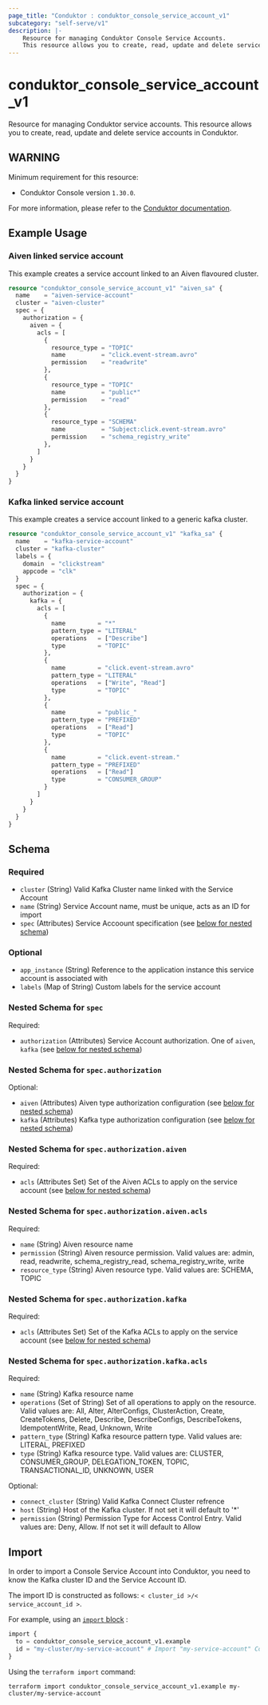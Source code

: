 ```yaml
---
page_title: "Conduktor : conduktor_console_service_account_v1"
subcategory: "self-serve/v1"
description: |-
    Resource for managing Conduktor Console Service Accounts.
    This resource allows you to create, read, update and delete service accounts in Conduktor.
---
```


# conduktor_console_service_account_v1

Resource for managing Conduktor service accounts.
This resource allows you to create, read, update and delete service accounts in Conduktor.

## WARNING
Minimum requirement for this resource:
 - Conduktor Console version `1.30.0`.

For more information, please refer to the [Conduktor documentation](https://docs.conduktor.io/platform/navigation/console/service-accounts/).

## Example Usage

### Aiven linked service account
This example creates a service account linked to an Aiven flavoured cluster.
```terraform
resource "conduktor_console_service_account_v1" "aiven_sa" {
  name    = "aiven-service-account"
  cluster = "aiven-cluster"
  spec = {
    authorization = {
      aiven = {
        acls = [
          {
            resource_type = "TOPIC"
            name          = "click.event-stream.avro"
            permission    = "readwrite"
          },
          {
            resource_type = "TOPIC"
            name          = "public*"
            permission    = "read"
          },
          {
            resource_type = "SCHEMA"
            name          = "Subject:click.event-stream.avro"
            permission    = "schema_registry_write"
          },
        ]
      }
    }
  }
}
```

### Kafka linked service account
This example creates a service account linked to a generic kafka cluster.
```terraform
resource "conduktor_console_service_account_v1" "kafka_sa" {
  name    = "kafka-service-account"
  cluster = "kafka-cluster"
  labels = {
    domain  = "clickstream"
    appcode = "clk"
  }
  spec = {
    authorization = {
      kafka = {
        acls = [
          {
            name         = "*"
            pattern_type = "LITERAL"
            operations   = ["Describe"]
            type         = "TOPIC"
          },
          {
            name         = "click.event-stream.avro"
            pattern_type = "LITERAL"
            operations   = ["Write", "Read"]
            type         = "TOPIC"
          },
          {
            name         = "public_"
            pattern_type = "PREFIXED"
            operations   = ["Read"]
            type         = "TOPIC"
          },
          {
            name         = "click.event-stream."
            pattern_type = "PREFIXED"
            operations   = ["Read"]
            type         = "CONSUMER_GROUP"
          }
        ]
      }
    }
  }
}
```

<!-- schema generated by tfplugindocs -->
## Schema

### Required

- `cluster` (String) Valid Kafka Cluster name linked with the Service Account
- `name` (String) Service Account name, must be unique, acts as an ID for import
- `spec` (Attributes) Service Accoount specification (see [below for nested schema](#nestedatt--spec))

### Optional

- `app_instance` (String) Reference to the application instance this service account is associated with
- `labels` (Map of String) Custom labels for the service account

<a id="nestedatt--spec"></a>
### Nested Schema for `spec`

Required:

- `authorization` (Attributes) Service Account authorization. One of `aiven`, `kafka` (see [below for nested schema](#nestedatt--spec--authorization))

<a id="nestedatt--spec--authorization"></a>
### Nested Schema for `spec.authorization`

Optional:

- `aiven` (Attributes) Aiven type authorization configuration (see [below for nested schema](#nestedatt--spec--authorization--aiven))
- `kafka` (Attributes) Kafka type authorization configuration (see [below for nested schema](#nestedatt--spec--authorization--kafka))

<a id="nestedatt--spec--authorization--aiven"></a>
### Nested Schema for `spec.authorization.aiven`

Required:

- `acls` (Attributes Set) Set of the Aiven ACLs to apply on the service account (see [below for nested schema](#nestedatt--spec--authorization--aiven--acls))

<a id="nestedatt--spec--authorization--aiven--acls"></a>
### Nested Schema for `spec.authorization.aiven.acls`

Required:

- `name` (String) Aiven resource name
- `permission` (String) Aiven resource permission. Valid values are: admin, read, readwrite, schema_registry_read, schema_registry_write, write
- `resource_type` (String) Aiven resource type. Valid values are: SCHEMA, TOPIC



<a id="nestedatt--spec--authorization--kafka"></a>
### Nested Schema for `spec.authorization.kafka`

Required:

- `acls` (Attributes Set) Set of the Kafka ACLs to apply on the service account (see [below for nested schema](#nestedatt--spec--authorization--kafka--acls))

<a id="nestedatt--spec--authorization--kafka--acls"></a>
### Nested Schema for `spec.authorization.kafka.acls`

Required:

- `name` (String) Kafka resource name
- `operations` (Set of String) Set of all operations to apply on the resource. Valid values are: All, Alter, AlterConfigs, ClusterAction, Create, CreateTokens, Delete, Describe, DescribeConfigs, DescribeTokens, IdempotentWrite, Read, Unknown, Write
- `pattern_type` (String) Kafka resource pattern type. Valid values are: LITERAL, PREFIXED
- `type` (String) Kafka resource type. Valid values are: CLUSTER, CONSUMER_GROUP, DELEGATION_TOKEN, TOPIC, TRANSACTIONAL_ID, UNKNOWN, USER

Optional:

- `connect_cluster` (String) Valid Kafka Connect Cluster refrence
- `host` (String) Host of the Kafka cluster. If not set it will default to '*'
- `permission` (String) Permission Type for Access Control Entry. Valid values are: Deny, Allow. If not set it will default to Allow







## Import

In order to import a Console Service Account into Conduktor, you need to know the Kafka cluster ID and the Service Account ID.

The import ID is constructed as follows: `< cluster_id >/< service_account_id >`.

For example, using an [`import` block](https://developer.hashicorp.com/terraform/language/import) :
```terraform
import {
  to = conduktor_console_service_account_v1.example
  id = "my-cluster/my-service-account" # Import "my-service-account" Console Service Account for "my-cluster" Kafka cluster
}
```

Using the `terraform import` command:
```shell
terraform import conduktor_console_service_account_v1.example my-cluster/my-service-account
```
